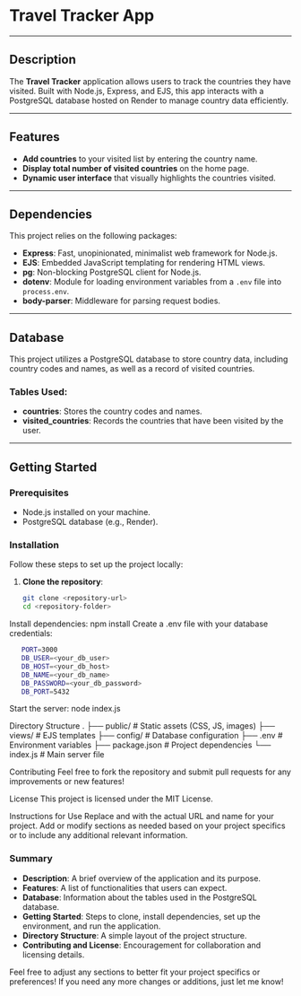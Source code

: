 # Travel Tracker App

---

## Description

The **Travel Tracker** application allows users to track the countries they have visited. Built with Node.js, Express, and EJS, this app interacts with a PostgreSQL database hosted on Render to manage country data efficiently.

---

## Features

- **Add countries** to your visited list by entering the country name.
- **Display total number of visited countries** on the home page.
- **Dynamic user interface** that visually highlights the countries visited.

---

## Dependencies

This project relies on the following packages:

- **Express**: Fast, unopinionated, minimalist web framework for Node.js.
- **EJS**: Embedded JavaScript templating for rendering HTML views.
- **pg**: Non-blocking PostgreSQL client for Node.js.
- **dotenv**: Module for loading environment variables from a `.env` file into `process.env`.
- **body-parser**: Middleware for parsing request bodies.

---

## Database

This project utilizes a PostgreSQL database to store country data, including country codes and names, as well as a record of visited countries.

### Tables Used:

- **countries**: Stores the country codes and names.
- **visited_countries**: Records the countries that have been visited by the user.

---

## Getting Started

### Prerequisites

- Node.js installed on your machine.
- PostgreSQL database (e.g., Render).

### Installation

Follow these steps to set up the project locally:

1. **Clone the repository**:
   ```bash
   git clone <repository-url>
   cd <repository-folder>

Install dependencies:
npm install
Create a .env file with your database credentials:
```bash
   PORT=3000
   DB_USER=<your_db_user>
   DB_HOST=<your_db_host>
   DB_NAME=<your_db_name>
   DB_PASSWORD=<your_db_password>
   DB_PORT=5432
```

Start the server:
node index.js

Directory Structure
.
├── public/            # Static assets (CSS, JS, images)
├── views/             # EJS templates
├── config/            # Database configuration
├── .env               # Environment variables
├── package.json       # Project dependencies
└── index.js           # Main server file

Contributing
Feel free to fork the repository and submit pull requests for any improvements or new features!

License
This project is licensed under the MIT License.

Instructions for Use
Replace <repository-url> and <repository-folder> with the actual URL and name for your project. Add or modify sections as needed based on your project specifics or to include any additional relevant information.

### Summary

- **Description**: A brief overview of the application and its purpose.
- **Features**: A list of functionalities that users can expect.
- **Database**: Information about the tables used in the PostgreSQL database.
- **Getting Started**: Steps to clone, install dependencies, set up the environment, and run the application.
- **Directory Structure**: A simple layout of the project structure.
- **Contributing and License**: Encouragement for collaboration and licensing details.

Feel free to adjust any sections to better fit your project specifics or preferences! If you need any more changes or additions, just let me know!
